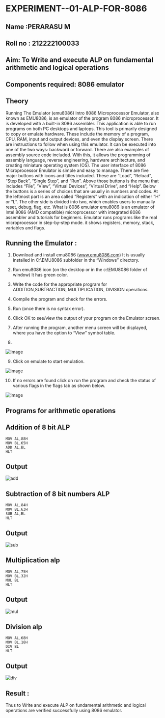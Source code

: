 # EXPERIMENT--01-ALP-FOR-8086
## Name :PERARASU M
## Roll no : 212222100033






## Aim: To Write and execute ALP on fundamental arithmetic and logical operations
## Components required: 8086  emulator 
## Theory 
Running The Emulator (emu8086) Intro 8086 Microprocessor Emulator, also known as EMU8086, is an emulator of the program 8086 microprocessor. It is developed with a built-in 8086 assembler. This application is able to run programs on both PC desktops and laptops. This tool is primarily designed to copy or emulate hardware. These include the memory of a program, CPU, RAM, input and output devices, and even the display screen. There are instructions to follow when using this emulator. It can be executed into one of the two ways: backward or forward. There are also examples of assembly source code included. With this, it allows the programming of assembly language, reverse engineering, hardware architecture, and creating miniature operating system (OS). The user interface of 8086 Microprocessor Emulator is simple and easy to manage. There are five major buttons with icons and titles included. These are “Load”, “Reload”, “Step Back”, “Single Step”, and “Run”. Above those buttons is the menu that includes “File”, “View”, “Virtual Devices”, “Virtual Drive”, and “Help”. Below the buttons is a series of choices that are usually in numbers and codes. At the leftmost part is an area called “Registers” with an indication of either “H” or “L”. The other side is divided into two, which enables users to manually reset, debug, flag, etc. What is 8086 emulator emu8086 is an emulator of Intel 8086 (AMD compatible) microprocessor with integrated 8086 assembler and tutorials for beginners. Emulator runs programs like the real microprocessor in step-by-step mode. it shows registers, memory, stack, variables and flags.


 ## Running the Emulator :
1.	Download and install emu8086 (www.emu8086.com) It is usually installed in C:\EMU8086 subfolder in the “Windows” directory.

2.	Run  emu8086 icon (on the desktop or in the c:\EMU8086 folder of window) It has green color. 

3.	Write the code for the appropriate program for ADDITION,SUBTRACTION, MULTIPLICATION,  DIVISION operations. 

4.	Compile the program and check for the errors. 

5.	Run (once there is no syntax error).

6.	Click OK to see/view the output of your program on the Emulator screen. 

7.	After running the program, another menu screen will be displayed, where you have the option to “View” symbol table.

8.	 

![image](https://user-images.githubusercontent.com/36288975/189273263-d65baae9-4b8f-4723-afb3-c0ffa4052b04.png)











9.	Click on emulate to start emulation.








![image](https://user-images.githubusercontent.com/36288975/189273273-9bb36ec1-e2e8-4892-8d35-37707332bfdc.png)








10.	If no errors are found click on run the program and check the status of various flags in the flags tab as shown below.






![image](https://user-images.githubusercontent.com/36288975/189273277-113a2a33-4a40-4ff8-95a5-ecd3a1f504fe.png)







## Programs for arithmetic  operations

## Addition  of 8 bit ALP 

```
MOV AL,88H
MOV BL,65H
ADD AL,BL
HLT
```

## Output
![add](https://github.com/user-attachments/assets/7aeb46b3-7ce9-4b45-bad4-2884fccf2c30)

 
## Subtraction   of 8 bit numbers  ALP 
```
MOV AL,84H
MOV BL,63H
SUB AL,BL
HLT
```
 
## Output  
![sub](https://github.com/user-attachments/assets/7933314d-f7fa-4962-b9ca-96024e97a532)

## Multiplication alp 
```
MOV AL,75H
MOV BL,32H
MUL BL
HLT
```
 ## Output 
 
![mul](https://github.com/user-attachments/assets/50caa2fe-f694-4ff3-b04d-01ceae7c27af)

## Division alp 
```
MOV AL,68H
MOV BL,18H
DIV BL
HLT
```
## Output  
![div](https://github.com/user-attachments/assets/caaeb63a-13f7-4243-9ffd-178b8695a04b)


## Result :
Thus to Write and execute ALP on fundamental arithmetic and logical operations are verified successfully using 8086 emulator.








